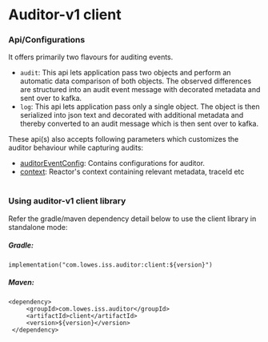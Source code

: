 # Auditor-v1 client

### Api/Configurations
It offers primarily two flavours for auditing events. 
- `audit`: This api lets application pass two objects and perform an automatic data comparison of both objects. The observed differences are structured into an audit event message with decorated metadata and sent over to kafka. 
- `log`: This api lets application pass only a single object.
 The object is then serialized into json text and decorated with additional metadata and thereby converted to an audit message which is then sent over to kafka.

These api(s) also accepts following parameters which customizes the auditor behaviour while capturing audits:
- [auditorEventConfig](./src/main/kotlin/com/lowes/auditor/client/entities/domain/AuditorEventConfig.kt): Contains configurations for auditor.
- [context](https://projectreactor.io/docs/core/release/api/reactor/util/context/ContextView.html): Reactor's context containing relevant metadata, traceId etc
<br/><br/>

### Using auditor-v1 client library 
Refer the gradle/maven dependency detail below to use the client library in standalone mode:   
   ##### Gradle:
   ```
   implementation("com.lowes.iss.auditor:client:${version}") 
   ``` 
   ##### Maven:
   ```
   <dependency>
        <groupId>com.lowes.iss.auditor</groupId>
        <artifactId>client</artifactId>
        <version>${version}</version>
    </dependency>
   ``` 